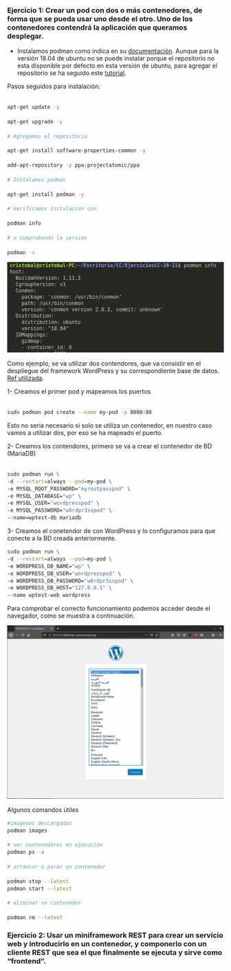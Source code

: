 ### Ejercicio 1: Crear un pod con dos o más contenedores, de forma que se pueda usar uno desde el otro. Uno de los contenedores contendrá la aplicación que queramos desplegar.

- Instalamos podman como indica en su [documentación](https://podman.io/getting-started/installation). Aunque para la versión 18.04 de ubuntu no se puede instalar porque el repositorio no esta disponible por defecto en esta versión de ubuntu, para agregar el repositorio se ha seguido este [tutorial](https://clouding.io/hc/en-us/articles/360011382320-How-to-Install-and-Use-Podman-on-Ubuntu-18-04).

Pasos seguidos para instalación:

```bash

apt-get update -y

apt-get upgrade -y

# Agregamos el repositorio 

apt-get install software-properties-common -y

add-apt-repository -y ppa:projectatomic/ppa

# Instalamos podman

apt-get install podman -y

# Verificamos instalación con 

podman info

# o comprobando la versión

podman -v

```

![verificacion instalación podman](./img/t7/instalcionpodman.png)

Como ejemplo, se va utilizar dos contendores, que va consistir en el despliegue del framework WordPress y su correspondiente base de datos. [Ref utilizada](https://www.redhat.com/sysadmin/compose-podman-pods).


1- Creamos el primer pod y mapeamos los puertos 

```bash

sudo podman pod create --name my-pod -p 8080:80

```
Esto no seria necesario si solo se utiliza un  contenedor, en nuestro caso vamos a utilizar dos, por eso se ha mapeado el puerto.

2- Creamos los contendores, primero se va a crear el contenedor de BD (MariaDB)

```bash

sudo podman run \
-d --restart=always --pod=my-pod \
-e MYSQL_ROOT_PASSWORD="myrootpasspod" \
-e MYSQL_DATABASE="wp" \
-e MYSQL_USER="wordpresspod" \
-e MYSQL_PASSWORD="w0rdpr3sspod" \
--name=wptest-db mariadb

```

3- Creamos el conetendor de con WordPress y lo configuramos para que conecte a la BD creada anteriormente.

```bash
sudo podman run \
-d --restart=always --pod=my-pod \
-e WORDPRESS_DB_NAME="wp" \
-e WORDPRESS_DB_USER="wordpresspod" \
-e WORDPRESS_DB_PASSWORD="w0rdpr3sspod" \
-e WORDPRESS_DB_HOST="127.0.0.1" \
--name wptest-web wordpress

```

Para comprobar el correcto funcionamiento podemos acceder desde el navegador, como se muestra a continuación.

![acceso a wordpress](./img/t7/acceso_a_wrodpress.png)

Algunos comandos útiles

```bash
#imagenes descargadas
podman images

# ver contenedores en ejecución
podman ps -a

# arrancar o parar un contenedor

podman stop --latest
podman start --latest

# eliminar un contenedor

podman rm --latest

```



### Ejercicio 2: Usar un miniframework REST para crear un servicio web y introducirlo en un contenedor, y componerlo con un cliente REST que sea el que finalmente se ejecuta y sirve como “frontend”.


